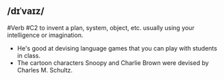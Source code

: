 ## /dɪˈvaɪz/
#Verb 
#C2
to invent a plan, system, object, etc. usually using your intelligence or imagination.

- He's good at devising language games that you can play with students in class.
- The cartoon characters Snoopy and Charlie Brown were devised by Charles M. Schultz.